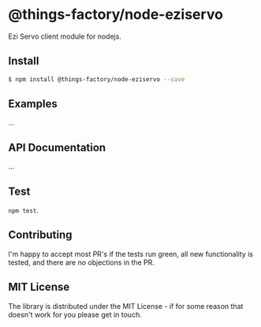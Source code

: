 # @things-factory/node-eziservo

Ezi Servo client module for nodejs.


## Install

```bash
$ npm install @things-factory/node-eziservo --save
```

## Examples

...

## API Documentation

...

## Test

`npm test`.

## Contributing

I'm happy to accept most PR's if the tests run
green, all new functionality is tested, and there are no objections in the PR.

## MIT License

The library is distributed under the MIT License - if for some reason that
doesn't work for you please get in touch.
